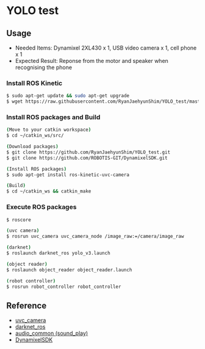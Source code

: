 # YOLO test

## Usage
- Needed Items: Dynamixel 2XL430 x 1, USB video camera x 1, cell phone x 1
- Expected Result: Reponse from the motor and speaker when recognising the phone

### Install ROS Kinetic
```sh
$ sudo apt-get update && sudo apt-get upgrade
$ wget https://raw.githubusercontent.com/RyanJaehyunShim/YOLO_test/master/install_ros_kinetic.sh && chmod 755 ./install_ros_kinetic.sh && bash ./install_ros_kinetic.sh
```
### Install ROS packages and Build
```sh
(Move to your catkin workspace)
$ cd ~/catkin_ws/src/

(Download packages)
$ git clone https://github.com/RyanJaehyunShim/YOLO_test.git
$ git clone https://github.com/ROBOTIS-GIT/DynamixelSDK.git

(Install ROS packages)
$ sudo apt-get install ros-kinetic-uvc-camera

(Build)
$ cd ~/catkin_ws && catkin_make
```

### Execute ROS packages
```sh
$ roscore

(uvc camera)
$ rosrun uvc_camera uvc_camera_node /image_raw:=/camera/image_raw

(darknet)
$ roslaunch darknet_ros yolo_v3.launch

(object reader)
$ roslaunch object_reader object_reader.launch

(robot controller)
$ rosrun robot_controller robot_controller
```
## Reference
- [uvc_camera](http://wiki.ros.org/uvc_camera/)
- [darknet_ros](https://github.com/leggedrobotics/darknet_ros/)
- [audio_common (sound_play)](https://github.com/ros-drivers/audio_common)
- [DynamixelSDK](https://github.com/ROBOTIS-GIT/DynamixelSDK)

